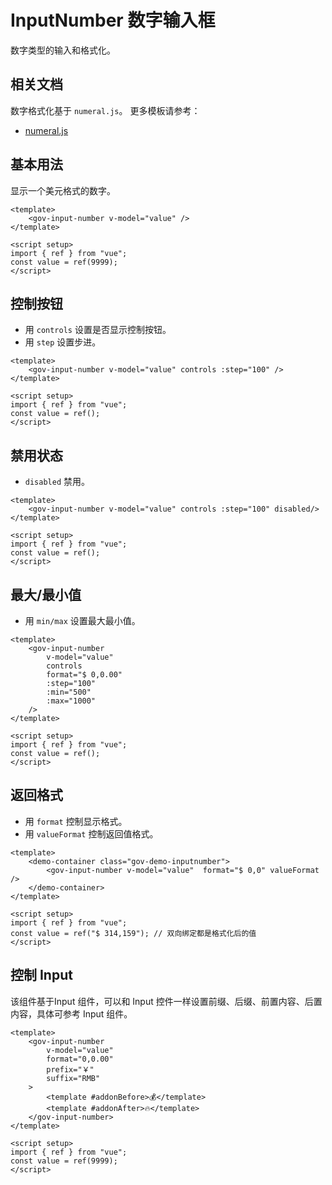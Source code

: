 <script setup>
import inputNumberBase from "./inputnumber-base.vue"
import inputNumberButton from "./inputnumber-button.vue"
import inputNumberDisabled from "./inputnumber-disabled.vue"
import inputNumberMax from "./inputnumber-max.vue"
import inputNumberValueFormat from "./inputnumber-value-format.vue"
import inputNumberInput from "./inputnumber-input.vue"
</script>

# InputNumber 数字输入框

数字类型的输入和格式化。


## 相关文档

数字格式化基于 ```numeral.js```。 更多模板请参考：

- [numeral.js](http://numeraljs.com/)

## 基本用法

显示一个美元格式的数字。

<inputNumberBase />

```vue
<template>
	<gov-input-number v-model="value" />
</template>

<script setup>
import { ref } from "vue";
const value = ref(9999);
</script>
```






## 控制按钮

+ 用 ```controls``` 设置是否显示控制按钮。
+ 用 ```step``` 设置步进。

<inputNumberButton />

```vue
<template>
	<gov-input-number v-model="value" controls :step="100" />
</template>

<script setup>
import { ref } from "vue";
const value = ref();
</script>
```

## 禁用状态


+ ```disabled``` 禁用。

<inputNumberDisabled />

```vue
<template>
	<gov-input-number v-model="value" controls :step="100" disabled/>
</template>

<script setup>
import { ref } from "vue";
const value = ref();
</script>
```




## 最大/最小值

+ 用 ```min/max``` 设置最大最小值。

<inputNumberMax />

```vue
<template>
	<gov-input-number
		v-model="value"
		controls
		format="$ 0,0.00"
		:step="100"
		:min="500"
		:max="1000"
	/>
</template>

<script setup>
import { ref } from "vue";
const value = ref();
</script>
```



## 返回格式

+ 用 ```format``` 控制显示格式。
+ 用 ```valueFormat``` 控制返回值格式。

<inputNumberValueFormat />

```vue
<template>
	<demo-container class="gov-demo-inputnumber">
		<gov-input-number v-model="value"  format="$ 0,0" valueFormat />
	</demo-container>
</template>

<script setup>
import { ref } from "vue";
const value = ref("$ 314,159"); // 双向绑定都是格式化后的值
</script>
```



## 控制 Input

该组件基于Input 组件，可以和 Input 控件一样设置前缀、后缀、前置内容、后置内容，具体可参考 Input 组件。

<inputNumberInput />

```vue
<template>
	<gov-input-number
		v-model="value"
		format="0,0.00"
		prefix="￥"
		suffix="RMB"
	>
		<template #addonBefore>💰</template>
		<template #addonAfter>🔥</template>
	</gov-input-number>
</template>

<script setup>
import { ref } from "vue";
const value = ref(9999);
</script>
```
